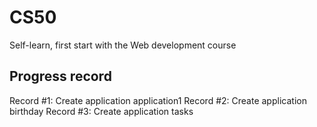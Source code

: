 # CS50
Self-learn, first start with the Web development course

## Progress record
Record #1: Create application application1
Record #2: Create application birthday
Record #3: Create application tasks
